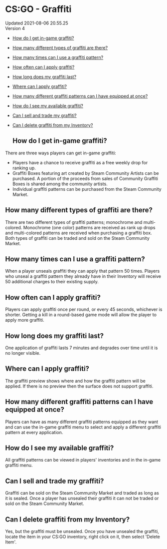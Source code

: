 # CS:GO - Graffiti
Updated 2021-08-06 20.55.25  
Version 4  

* [How do I get in-game graffiti?](#howgraffiti)
* [How many different types of graffiti are there?](#graffititypes)
* [How many times can I use a graffiti pattern?](#graffitiuses)
* [How often can I apply graffiti?](#graffittitime)
* [How long does my graffiti last?](#graffitilength)
* [Where can I apply graffiti?](#graffitizone)
* [How many different graffiti patterns can I have equipped at once?](#graffitinumber)
* [How do I see my available graffiti?](#graffiticheck)
* [Can I sell and trade my graffiti?](#graffitimarket)
* [Can I delete graffiti from my Inventory?](#graffitidelete)

  
  ## How do I get in-game graffiti?
There are three ways players can get in-game graffiti:  

*  Players have a chance to receive graffiti as a free weekly drop for ranking up.
*  Graffiti Boxes featuring art created by Steam Community Artists can be purchased. A portion of the proceeds from sales of Community Graffiti Boxes is shared among the community artists.
*  Individual graffiti patterns can be purchased from the Steam Community Market.

    
  ## How many different types of graffiti are there?
There are two different types of graffiti patterns; monochrome and multi-colored. Monochrome (one color) patterns are received as rank up drops and multi-colored patterns are received when purchasing a graffiti box. Both types of graffiti can be traded and sold on the Steam Community Market.    
  ## How many times can I use a graffiti pattern?
When a player unseals graffiti they can apply that pattern 50 times. Players who unseal a graffiti pattern they already have in their Inventory will receive 50 additional charges to their existing supply.    
  ## How often can I apply graffiti?
Players can apply graffiti once per round, or every 45 seconds, whichever is shorter. Getting a kill in a round-based game mode will allow the player to apply more graffiti.    
  ## How long does my graffiti last?
One application of graffiti lasts 7 minutes and degrades over time until it is no longer visible.    
  ## Where can I apply graffiti?
The graffiti preview shows where and how the graffiti pattern will be applied. If there is no preview then the surface does not support graffiti.    
  ## How many different graffiti patterns can I have equipped at once?
Players can have as many different graffiti patterns equipped as they want and can use the in-game graffiti menu to select and apply a different graffiti pattern at every application.    
  ## How do I see my available graffiti?
All graffiti patterns can be viewed in players' inventories and in the in-game graffiti menu.    
  ## Can I sell and trade my graffiti?
Graffiti can be sold on the Steam Community Market and traded as long as it is sealed. Once a player has unsealed their graffiti it can not be traded or sold on the Steam Community Market.    
  ## Can I delete graffiti from my Inventory?
Yes, but the graffiti must be unsealed. Once you have unsealed the graffiti, locate the item in your CS:GO inventory, right click on it, then select 'Delete Item'.